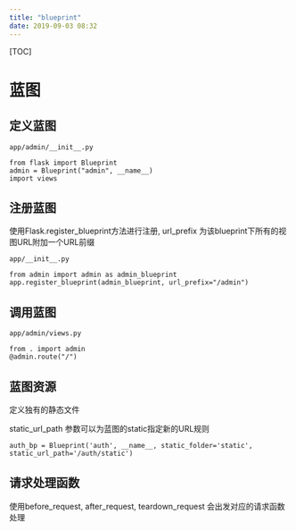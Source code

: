 ```yaml
---
title: "blueprint"
date: 2019-09-03 08:32
---
```

[TOC]



# 蓝图



## 定义蓝图

`app/admin/__init__.py`

```
from flask import Blueprint
admin = Blueprint("admin", __name__)
import views
```

## 注册蓝图

使用Flask.register_blueprint方法进行注册, url_prefix 为该blueprint下所有的视图URL附加一个URL前缀

`app/__init__.py`

```
from admin import admin as admin_blueprint
app.register_blueprint(admin_blueprint, url_prefix="/admin")
```

## 调用蓝图

`app/admin/views.py`

```
from . import admin
@admin.route("/")
```



## 蓝图资源

定义独有的静态文件

static_url_path 参数可以为蓝图的static指定新的URL规则

```
auth_bp = Blueprint('auth', __name__, static_folder='static', static_url_path='/auth/static')
```





## 请求处理函数

使用before_request, after_request, teardown_request 会出发对应的请求函数处理









# 